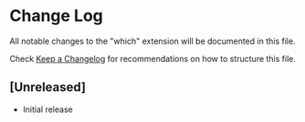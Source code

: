 # Change Log

All notable changes to the "which" extension will be documented in this file.

Check [Keep a Changelog](http://keepachangelog.com/) for recommendations on how to structure this file.

## [Unreleased]

- Initial release
